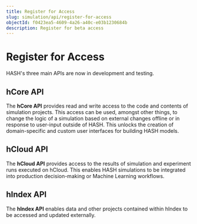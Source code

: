 ```yaml
---
title: Register for Access
slug: simulation/api/register-for-access
objectId: f0423ea5-4609-4a26-a40c-e03b1230684b
description: Register for beta access
---
```


# Register for Access

HASH's three main APIs are now in development and testing.

## hCore API

The **hCore API** provides read and write access to the code and contents of simulation projects. This access can be used, amongst other things, to change the logic of a simulation based on external changes offline or in response to user-input outside of HASH. This unlocks the creation of domain-specific and custom user interfaces for building HASH models.

## hCloud API

The **hCloud API** provides access to the results of simulation and experiment runs executed on hCloud. This enables HASH simulations to be integrated into production decision-making or Machine Learning workflows.

## hIndex API

The **hIndex API** enables data and other projects contained within hIndex to be accessed and updated externally.
